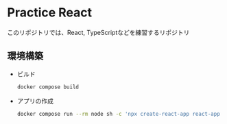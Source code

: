 # Practice React
このリポジトリでは、React, TypeScriptなどを練習するリポジトリ

## 環境構築
- ビルド
    ```bash
    docker compose build
    ```

- アプリの作成
    ```bash
    docker compose run --rm node sh -c 'npx create-react-app react-app --template typescript'
    ```

## 